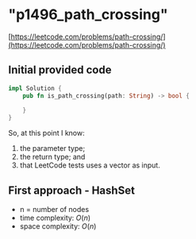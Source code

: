 # "p1496_path_crossing"
[https://leetcode.com/problems/path-crossing/](https://leetcode.com/problems/path-crossing/)

## Initial provided code
```Rust
impl Solution {
    pub fn is_path_crossing(path: String) -> bool {
        
    }
}
```

So, at this point I know:
1. the parameter type;
2. the return type; and 
3. that LeetCode tests uses a vector as input.

## First approach - HashSet

- n = number of nodes
- time complexity: $O(n)$
- space complexity: $O(n)$
